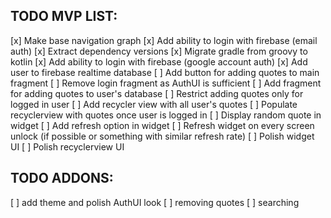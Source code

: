 ## TODO MVP LIST:

[x] Make base navigation graph
[x] Add ability to login with firebase (email auth)
[x] Extract dependency versions
[x] Migrate gradle from groovy to kotlin
[x] Add ability to login with firebase (google account auth)
[x] Add user to firebase realtime database
[ ] Add button for adding quotes to main fragment
[ ] Remove login fragment as AuthUI is sufficient
[ ] Add fragment for adding quotes to user's database
[ ] Restrict adding quotes only for logged in user
[ ] Add recycler view with all user's quotes
[ ] Populate recyclerview with quotes once user is logged in
[ ] Display random quote in widget
[ ] Add refresh option in widget
[ ] Refresh widget on every screen unlock (if possible or something with similar refresh rate)
[ ] Polish widget UI
[ ] Polish recyclerview UI

## TODO ADDONS:
[ ] add theme and polish AuthUI look
[ ] removing quotes
[ ] searching